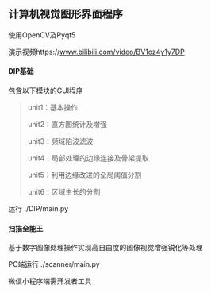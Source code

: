 ## 计算机视觉图形界面程序



使用OpenCV及Pyqt5

演示视频https://www.bilibili.com/video/BV1oz4y1y7DP



#### DIP基础

包含以下模块的GUI程序

> unit1：基本操作
>
> unit2：直方图统计及增强
>
> unit3：频域陷波滤波
>
> unit4：局部处理的边缘连接及骨架提取
>
> unit5：利用边缘改进的全局阈值分割
>
> unit6：区域生长的分割

运行 ./DIP/main.py



#### 扫描全能王

基于数字图像处理操作实现高自由度的图像视觉增强锐化等处理

PC端运行 ./scanner/main.py

微信小程序端需开发者工具



